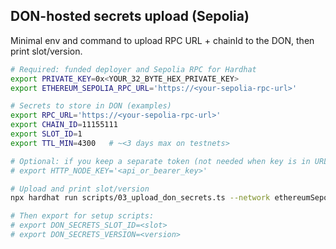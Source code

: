 ## DON-hosted secrets upload (Sepolia)

Minimal env and command to upload RPC URL + chainId to the DON, then print slot/version.

```bash
# Required: funded deployer and Sepolia RPC for Hardhat
export PRIVATE_KEY=0x<YOUR_32_BYTE_HEX_PRIVATE_KEY>
export ETHEREUM_SEPOLIA_RPC_URL='https://<your-sepolia-rpc-url>'

# Secrets to store in DON (examples)
export RPC_URL='https://<your-sepolia-rpc-url>'
export CHAIN_ID=11155111
export SLOT_ID=1
export TTL_MIN=4300   # ~<3 days max on testnets>

# Optional: if you keep a separate token (not needed when key is in URL)
# export HTTP_NODE_KEY='<api_or_bearer_key>'

# Upload and print slot/version
npx hardhat run scripts/03_upload_don_secrets.ts --network ethereumSepolia

# Then export for setup scripts:
# export DON_SECRETS_SLOT_ID=<slot>
# export DON_SECRETS_VERSION=<version>
```


